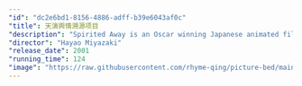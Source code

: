 ```yaml
---
"id": "dc2e6bd1-8156-4886-adff-b39e6043af0c"
"title": 天演舆情溯源项目
"description": "Spirited Away is an Oscar winning Japanese animated film about a ten year old girl who wanders away from her parents along a path that leads to a world ruled by strange and unusual monster-like animals. Her parents have been changed into pigs along with others inside a bathhouse full of these creatures. Will she ever see the world how it once was?"
"director": "Hayao Miyazaki"
"release_date": 2001
"running_time": 124
"image": "https://raw.githubusercontent.com/rhyme-qing/picture-bed/main/outher/202301160219670.png"
---
```

